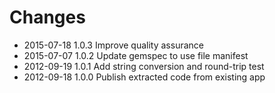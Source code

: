 # Changes

* 2015-07-18 1.0.3 Improve quality assurance
* 2015-07-07 1.0.2 Update gemspec to use file manifest
* 2012-09-19 1.0.1 Add string conversion and round-trip test
* 2012-09-18 1.0.0 Publish extracted code from existing app
